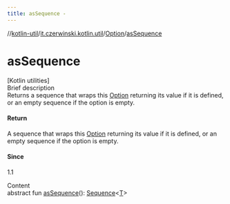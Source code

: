 ```yaml
---
title: asSequence -
---
```

//[kotlin-util](../../index.md)/[it.czerwinski.kotlin.util](../index.md)/[Option](index.md)/[asSequence](as-sequence.md)



# asSequence  
[Kotlin utilities]  
Brief description  
Returns a sequence that wraps this [Option](index.md) returning its value if it is defined, or an empty sequence if the option is empty.  
  


#### Return  
A sequence that wraps this [Option](index.md) returning its value if it is defined, or an empty sequence if the option is empty.  
  


#### Since  
1.1  
  
  
Content  
abstract fun [asSequence](as-sequence.md)(): [Sequence](https://kotlinlang.org/api/latest/jvm/stdlib/kotlin.sequences/-sequence/index.html)<[T](index.md)>  



